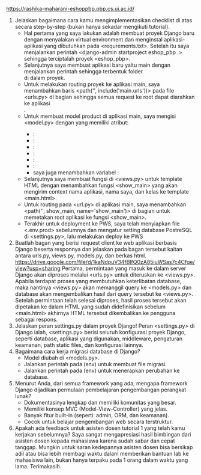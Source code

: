 https://rashika-maharani-eshoppbp.pbp.cs.ui.ac.id/

1. Jelaskan bagaimana cara kamu mengimplementasikan checklist di atas secara step-by-step (bukan hanya sekadar mengikuti tutorial).
    - Hal pertama yang saya lakukan adalah membuat proyek Django baru dengan menyalakan virtual environment dan menginstal aplikasi-aplikasi yang dibutuhkan pada <requrements.txt>. Setelah itu saya menjalankan perintah <django-admin startproject eshop_pbp .> sehingga terciptalah proyek <eshop_pbp>.
    - Selanjutnya saya membuat aplikasi baru yaitu main dengan menjalankan perintah <py manage.py startapp main> sehingga terbentuk folder <main> di dalam proyek.
    - Untuk melakukan routing proyek ke aplikasi main, saya menambahkan baris <path('', include('main.urls'))> pada file <urls.py> di bagian <urlpatterns> sehingga semua request ke root dapat diarahkan ke aplikasi <main>.
    - Untuk membuat model product di aplikasi main, saya mengisi <model.py> dengan <product> yang memiliki atribut:
        - <name>:<CharField>
        - <price>:<IntegerField>
        - <descriptiom>:<TextField>
        - <thumbnail>:<UrlField>
        - <cetgory>:<CharField>
        - <isFeatured>:<BooleanField>
        - saya juga menambahkan variabel <stock>:<PositiveIntegerField>
    - Selanjutnya saya membuat fungsi di <views.py> untuk template HTML dengan menambahkan fungsi <show_main> yang akan mengirim context nama aplikasi, nama saya, dan kelas ke template <main.html>.
    - Untuk routing pada <url.py> di aplikasi main, saya menambahkan <path('', show_main, name='show_main')> di bagian <urlpatterns> untuk memetakan root aplikasi ke fungsi <show_main>.
    - Terakhir untuk deployment ke PWS, saya telah menyiapkan file <.env.prod> sebelumnya dan mengatur setting database PostreSQL di <settings.py>, lalu melakukan deploy ke PWS
2. Buatlah bagan yang berisi request client ke web aplikasi berbasis Django beserta responnya dan jelaskan pada bagan tersebut kaitan antara urls.py, views.py, models.py, dan berkas html.
    https://drive.google.com/file/d/1kaNdpuV34fBlfQ0zA85iuWSas7c4Cfqe/view?usp=sharing
    Pertama, permintaan yang masuk ke dalam server Django akan diproses melalui <urls.py> untuk diteruskan ke <views.py>. Apabila terdapat proses yang membutuhkan keterlibatan database, maka nantinya <views.py> akan memanggil query ke <models.py> dan database akan mengembalikan hasil dari query tersebut ke <views.py>. Setelah permintaan telah selesai diproses, hasil proses tersebut akan dipetakan ke dalam HTML yang sudah didefinisikan sebelum <main.html> akhirnya HTML tersebut dikembalikan ke pengguna sebagai respons.
3. Jelaskan peran settings.py dalam proyek Django!
    Peran <settings.py> di Django ialah, <settings.py> berisi seluruh konfigurasi proyek Django, seperti database, aplikasi yang digunakan, middleware, pengaturan keamanan, path static files, dan konfigurasi lainnya.
4. Bagaimana cara kerja migrasi database di Django?
    - Model diubah di <models.py>.
    - Jalankan perintah <py manage.py makemigrations> pada (env) untuk membuat file migrasi.
    - Jalankan perintah <py manage.py migrate> pada (env) untuk menerapkan perubahan ke database.
5. Menurut Anda, dari semua framework yang ada, mengapa framework Django dijadikan permulaan pembelajaran pengembangan perangkat lunak?
    - Dokumentasinya lengkap dan memiliki komunitas yang besar.
    - Memiliki konsep MVC (Model-View-Controller) yang jelas.
    - Banyak fitur built-in (seperti: admin, ORM, dan keamanan).
    - Cocok untuk belajar pengembangan web secara terstruktur.
6. Apakah ada feedback untuk asisten dosen tutorial 1 yang telah kamu kerjakan sebelumnya?
    Saya sangat mengapresiasi hasil bimbingan dari asisten dosen kepada mahasiswa karena sudah sabar dan cepat tanggap. Mungkin untuk saran kedepannya asisten dosen bisa bersikap adil atau bisa lebih membagi waktu dalam memberikan bantuan lab ke mahasiswa lain, bukan hanya terpaku pada 1 orang dalam waktu yang lama. Terimakasih.